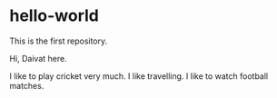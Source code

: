 # hello-world
This is the first repository.

Hi, Daivat here.

I like to play cricket very much.
I like travelling.
I like to watch football matches.

